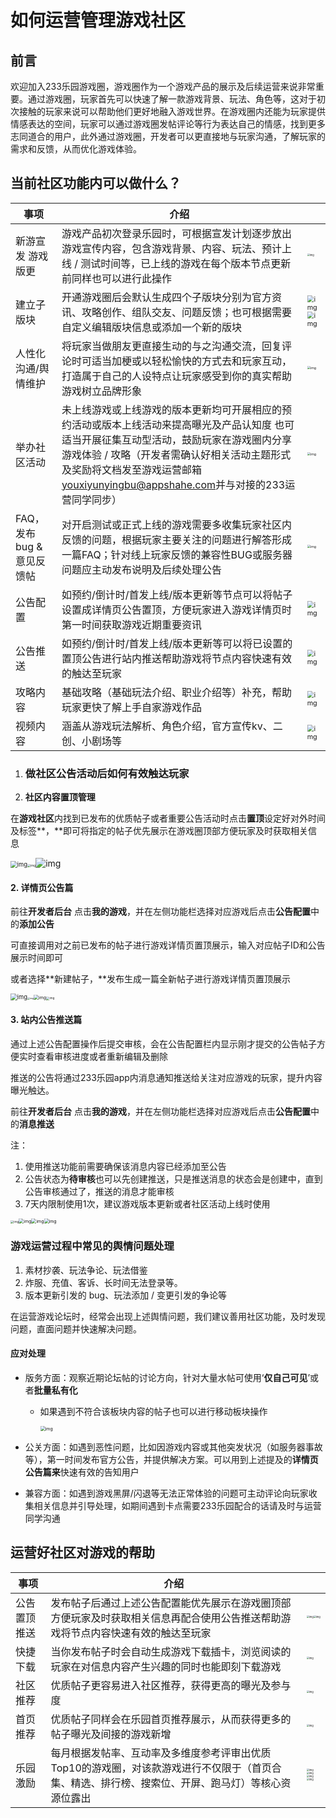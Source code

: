# 如何运营管理游戏社区

## 前言

欢迎加入233乐园游戏圈，游戏圈作为一个游戏产品的展示及后续运营来说非常重要。通过游戏圈，玩家首先可以快速了解一款游戏背景、玩法、角色等，这对于初次接触的玩家来说可以帮助他们更好地融入游戏世界。在游戏圈内还能为玩家提供情感表达的空间，玩家可以通过游戏圈发帖评论等行为表达自己的情感，找到更多志同道合的用户，此外通过游戏圈，开发者可以更直接地与玩家沟通，了解玩家的需求和反馈，从而优化游戏体验。

## 当前社区功能内可以做什么？

| 事项                       | 介绍                                                         |                                                              |
| -------------------------- | ------------------------------------------------------------ | ------------------------------------------------------------ |
| 新游宣发 游戏版更          | 游戏产品初次登录乐园时，可根据宣发计划逐步放出游戏宣传内容，包含游戏背景、内容、玩法、预计上线 / 测试时间等，已上线的游戏在每个版本节点更新前同样也可以进行此操作 | <img src="https://arkimg.ark.online/1724585172504-23-1724585227189-70.webp" alt="img" style="zoom:25%;" /> |
| 建立子版块                 | 开通游戏圈后会默认生成四个子版块分别为官方资讯、攻略创作、组队交友、问题反馈；也可根据需要自定义编辑版块信息或添加一个新的版块 | <img src="https://arkimg.ark.online/1724585172502-2-1724585227189-72.webp" alt="img" style="zoom:67%;" /><img src="https://arkimg.ark.online/1724585172502-3-1724585227189-73.webp" alt="img" style="zoom: 67%;" /> |
| 人性化沟通/舆情维护        | 将玩家当做朋友更直接生动的与之沟通交流，回复评论时可适当加梗或以轻松愉快的方式去和玩家互动，打造属于自己的人设特点让玩家感受到你的真实帮助游戏树立品牌形象 | <img src="https://arkimg.ark.online/1724585172503-4-1724585227189-74.webp" alt="img" style="zoom:33%;" /> |
| 举办社区活动               | 未上线游戏或上线游戏的版本更新均可开展相应的预约活动或版本上线活动来提高曝光及产品认知度 也可适当开展征集互动型活动，鼓励玩家在游戏圈内分享游戏体验 / 攻略（开发者需确认好相关活动主题形式及奖励将文档发至游戏运营邮箱<youxiyunyingbu@appshahe.com>并与对接的233运营同学同步） | <img src="https://arkimg.ark.online/1724585172503-5-1724585227189-75.webp" alt="img" style="zoom:33%;" /> |
| FAQ，发布 bug & 意见反馈帖 | 对开启测试或正式上线的游戏需要多收集玩家社区内反馈的问题，根据玩家主要关注的问题进行解答形成一篇FAQ；针对线上玩家反馈的兼容性BUG或服务器问题应主动发布说明及后续处理公告 | <img src="https://arkimg.ark.online/1724585172503-6-1724585227189-76.webp" alt="img" style="zoom:33%;" /> |
| 公告配置                   | 如预约/倒计时/首发上线/版本更新等节点可以将帖子设置成详情页公告置顶，方便玩家进入游戏详情页时第一时间获取游戏近期重要资讯 | <img src="https://arkimg.ark.online/1724585172503-7-1724585227189-77.webp" alt="img" style="zoom: 67%;" /> |
| 公告推送                   | 如预约/倒计时/首发上线/版本更新等可以将已设置的置顶公告进行站内推送帮助游戏将节点内容快速有效的触达至玩家 | <img src="https://arkimg.ark.online/1724585172503-8-1724585227190-78.webp" alt="img" style="zoom: 67%;" /> |
| 攻略内容                   | 基础攻略（基础玩法介绍、职业介绍等）补充，帮助玩家更快了解上手自家游戏作品 | <img src="https://arkimg.ark.online/1724585172503-9-1724585227190-79.webp" alt="img" style="zoom:67%;" /> |
| 视频内容                   | 涵盖从游戏玩法解析、角色介绍，官方宣传kv、二创、小剧场等     | <img src="https://arkimg.ark.online/1724585172503-10-1724585227190-80.webp" alt="img" style="zoom:67%;" /> |



1. ### 做社区公告活动后如何有效触达玩家

1. **社区内容置顶管理**

在**游戏社区**内找到已发布的优质帖子或者重要公告活动时点击**置顶**设定好对外时间及标签**，**即可将指定的帖子优先展示在游戏圈顶部方便玩家及时获取相关信息

<img src="https://arkimg.ark.online/1724585172503-11-1724585227190-81.webp" alt="img" style="zoom:67%;" /><img src="https://arkimg.ark.online/1724585172503-12-1724585227190-82.webp" alt="img" style="zoom:33%;" />![img](https://arkimg.ark.online/1724585172503-13-1724585227190-83.webp)

#### 2. 详情页公告篇

前往**开发者后台** 点击**我的游戏**，并在左侧功能栏选择对应游戏后点击**公告配置**中的**添加公告**

可直接调用对之前已发布的帖子进行游戏详情页置顶展示，输入对应帖子ID和公告展示时间即可

或者选择**新建帖子，**发布生成一篇全新帖子进行游戏详情页置顶展示

<img src="https://arkimg.ark.online/1724585172503-14-1724585227190-84.webp" alt="img" style="zoom: 67%;" /><img src="https://arkimg.ark.online/1724585172503-15-1724585227190-85.webp" alt="img" style="zoom: 25%;" /><img src="https://arkimg.ark.online/1724585172503-16-1724585227190-86.webp" alt="img" style="zoom:50%;" /><img src="https://arkimg.ark.online/1724585172504-17-1724585227190-87.webp" alt="img" style="zoom: 33%;" />

#### 3. 站内公告推送篇

通过上述公告配置操作后提交审核，会在公告配置栏内显示刚才提交的公告帖子方便实时查看审核进度或者重新编辑及删除

推送的公告将通过233乐园app内消息通知推送给关注对应游戏的玩家，提升内容曝光触达。

前往**开发者后台** 点击**我的游戏**，并在左侧功能栏选择对应游戏后点击**公告配置**中的**消息推送**

  注：

1. 使用推送功能前需要确保该消息内容已经添加至公告
2. 公告状态为**待审核**也可以先创建推送，只是推送消息的状态会是创建中，直到公告审核通过了，推送的消息才能审核
3. 7天内限制使用1次，建议游戏版本更新或者社区活动上线时使用

<img src="https://arkimg.ark.online/1724585172504-18-1724585227190-88.webp" alt="img" style="zoom:33%;" /><img src="https://arkimg.ark.online/1724585172504-19-1724585227190-89.webp" alt="img" style="zoom:50%;" /><img src="https://arkimg.ark.online/1724585172504-20-1724585227190-90.webp" alt="img" style="zoom:50%;" /><img src="https://arkimg.ark.online/1724585172504-21-1724585227190-91.webp" alt="img" style="zoom:50%;" />

### 游戏运营过程中常见的舆情问题处理

1. 素材抄袭、玩法争论、玩法借鉴
2. 炸服、充值、客诉、长时间无法登录等。
3. 版本更新引发的 bug、玩法添加 / 变更引发的争论等

在运营游戏论坛时，经常会出现上述舆情问题，我们建议善用社区功能，及时发现问题，直面问题并快速解决问题。

#### 应对处理

- 版务方面：观察近期论坛帖的讨论方向，针对大量水帖可使用‘**仅自己可见**’或者**批量私有化**

  - 如果遇到不符合该板块内容的帖子也可以进行移动板块操作

    <img src="https://arkimg.ark.online/1724585172504-22-1724585227190-92.webp" alt="img" style="zoom:50%;" />

- 公关方面：如遇到恶性问题，比如因游戏内容或其他突发状况（如服务器事故等），第一时间发布官方公告，并提供解决方案。可以用到上述提及的**详情页公告篇来**快速有效的告知用户

- 兼容方面：如遇到游戏黑屏/闪退等无法正常体验的问题可主动评论向玩家收集相关信息并引导处理，如期间遇到卡点需要233乐园配合的话请及时与运营同学沟通


## 运营好社区对游戏的帮助


| 事项                       | 介绍                                                         |                                                              |
| -------------------------- | ------------------------------------------------------------ | ------------------------------------------------------------ |
| 公告置顶推送         | 发布帖子后通过上述公告配置能优先展示在游戏圈顶部方便玩家及时获取相关信息再配合使用公告推送帮助游戏将节点内容快速有效的触达至玩家 | <img src="https://qn-cdn.233leyuan.com/online/RddbZrmn33P01724922225322.PNG" alt="img" style="zoom:25%;" /><img src="https://qn-cdn.233leyuan.com/online/7VqbweWG3k811724922283883.png" alt="img" style="zoom:25%;" /> |
| 快捷下载         | 当你发布帖子时会自动生成游戏下载插卡，浏览阅读的玩家在对信息内容产生兴趣的同时也能即刻下载游戏 | <img src="https://qn-cdn.233leyuan.com/online/8PhrpfztlKop1724922318144.PNG" alt="img" style="zoom:25%;" /> |
| 社区推荐         | 优质帖子更容易进入社区推荐，获得更高的曝光及参与度 | <img src="https://qn-cdn.233leyuan.com/online/AVhsGASmCgtE1724922367312.png" alt="img" style="zoom:25%;" /> |
| 首页推荐         | 优质帖子同样会在乐园首页推荐展示，从而获得更多的帖子曝光及间接的游戏新增 | <img src="https://qn-cdn.233leyuan.com/online/qIo75dGsfcns1724922419701.PNG" alt="img" style="zoom:25%;" /> |
| 乐园激励         | 每月根据发帖率、互动率及多维度参考评审出优质Top10的游戏圈，对该款游戏进行不仅限于（首页合集、精选、排行榜、搜索位、开屏、跑马灯）等核心资源位露出 | <img src="https://qn-cdn.233leyuan.com/online/5tMwP6uRZC8u1724922464484.PNG" alt="img" style="zoom:25%;" /> <img src="https://qn-cdn.233leyuan.com/online/hHzYTXEGZx8j1724922508820.PNG" alt="img" style="zoom:25%;" /> <img src="https://qn-cdn.233leyuan.com/online/hkYCzBSD1HuG1724922579891.png" alt="img" style="zoom:25%;" /> <img src="https://qn-cdn.233leyuan.com/online/v3RGfnUqfS8S1724922615477.PNG" alt="img" style="zoom:25%;" /> |






